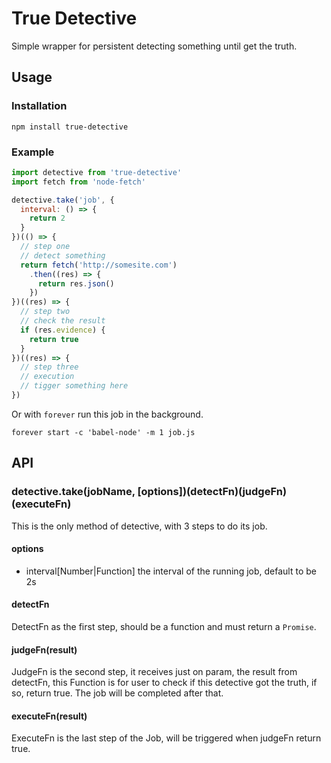 # True Detective

Simple wrapper for persistent detecting something until get the truth.

## Usage

### Installation

`npm install true-detective`

### Example

```js
import detective from 'true-detective'
import fetch from 'node-fetch'

detective.take('job', {
  interval: () => {
    return 2
  }
})(() => {
  // step one
  // detect something
  return fetch('http://somesite.com')
    .then((res) => {
      return res.json()
    })
})((res) => {
  // step two
  // check the result
  if (res.evidence) {
    return true
  }
})((res) => {
  // step three
  // execution
  // tigger something here
})
```

Or with `forever` run this job in the background.

`forever start -c 'babel-node' -m 1 job.js`

## API

### detective.take(jobName, [options])(detectFn)(judgeFn)(executeFn)

This is the only method of detective, with 3 steps to do its job.

#### options

* interval[Number|Function] the interval of the running job, default to be 2s

#### detectFn

DetectFn as the first step, should be a function and must return a `Promise`.

#### judgeFn(result)

JudgeFn is the second step, it receives just on param, the result from detectFn, this Function is for user to check if this detective got the truth, if so, return true. The job will be completed after that.

#### executeFn(result)

ExecuteFn is the last step of the Job, will be triggered when judgeFn return true.
